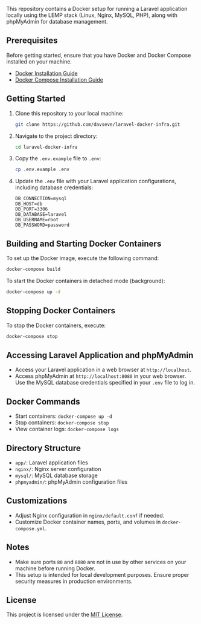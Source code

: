 This repository contains a Docker setup for running a Laravel application locally using the LEMP stack (Linux, Nginx, MySQL, PHP), along with phpMyAdmin for database management.

## Prerequisites

Before getting started, ensure that you have Docker and Docker Compose installed on your machine.

- [Docker Installation Guide](https://docs.docker.com/get-docker/)
- [Docker Compose Installation Guide](https://docs.docker.com/compose/install/)

## Getting Started

1. Clone this repository to your local machine:

   ```bash
   git clone https://github.com/davseve/laravel-docker-infra.git
2. Navigate to the project directory:

   ```bash
   cd laravel-docker-infra
   ```

3. Copy the `.env.example` file to `.env`:

   ```bash
   cp .env.example .env
   ```

4. Update the `.env` file with your Laravel application configurations, including database credentials:

   ```dotenv
   DB_CONNECTION=mysql
   DB_HOST=db
   DB_PORT=3306
   DB_DATABASE=laravel
   DB_USERNAME=root
   DB_PASSWORD=password
   ```

## Building and Starting Docker Containers

To set up the Docker image, execute the following command:

```bash
docker-compose build
```

To start the Docker containers in detached mode (background):

```bash
docker-compose up -d
```

## Stopping Docker Containers

To stop the Docker containers, execute:

```bash
docker-compose stop
```

## Accessing Laravel Application and phpMyAdmin

- Access your Laravel application in a web browser at `http://localhost`.
- Access phpMyAdmin at `http://localhost:8080` in your web browser. Use the MySQL database credentials specified in your `.env` file to log in.

## Docker Commands

- Start containers: `docker-compose up -d`
- Stop containers: `docker-compose stop`
- View container logs: `docker-compose logs`

## Directory Structure

- `app/`: Laravel application files
- `nginx/`: Nginx server configuration
- `mysql/`: MySQL database storage
- `phpmyadmin/`: phpMyAdmin configuration files

## Customizations

- Adjust Nginx configuration in `nginx/default.conf` if needed.
- Customize Docker container names, ports, and volumes in `docker-compose.yml`.

## Notes

- Make sure ports `80` and `8080` are not in use by other services on your machine before running Docker.
- This setup is intended for local development purposes. Ensure proper security measures in production environments.

## License

This project is licensed under the [MIT License](LICENSE).
```
